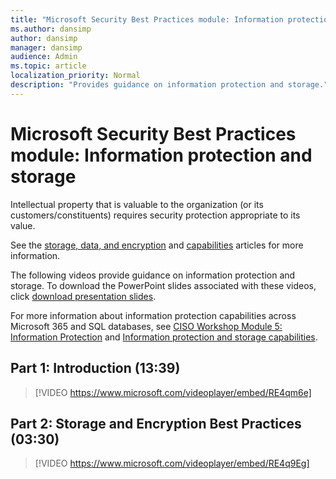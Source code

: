 ```yaml
---
title: "Microsoft Security Best Practices module: Information protection and storages"
ms.author: dansimp
author: dansimp
manager: dansimp
audience: Admin
ms.topic: article
localization_priority: Normal
description: "Provides guidance on information protection and storage."
---
```


# Microsoft Security Best Practices module: Information protection and storage
Intellectual property that is valuable to the organization (or its customers/constituents) requires security protection appropriate to its value.

See the [storage, data, and encryption](https://docs.microsoft.com/azure/architecture/framework/security/storage-data-encryption) and [capabilities](#information-protection-and-storage-capabilities.md) articles for more information.

The following videos provide guidance on information protection and storage. To download the PowerPoint slides associated with these videos, click [download presentation slides](https://docs.microsoft.com/microsoft-365/downloads/security-compass-presentation.pptx).

For more information about information protection capabilities across Microsoft 365 and SQL databases, see [CISO Workshop Module 5: Information Protection](/security/ciso-workshop/ciso-workshop-module-5) and [Information protection and storage capabilities](information-protection-and-storage-capabilities.md). 

## Part 1: Introduction (13:39)
> [!VIDEO https://www.microsoft.com/videoplayer/embed/RE4qm6e]

## Part 2: Storage and Encryption Best Practices (03:30)
> [!VIDEO https://www.microsoft.com/videoplayer/embed/RE4q9Eg]